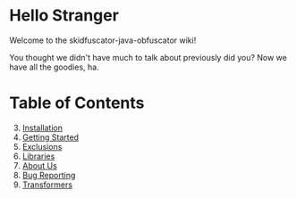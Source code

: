 # Hello Stranger

Welcome to the skidfuscator-java-obfuscator wiki!

You thought we didn't have much to talk about previously did you? Now we have all the goodies, ha.

# Table of Contents
3. [Installation](/docs/installation.html)
4. [Getting Started](/docs/gettingstarted.html)
5. [Exclusions](/docs/exclusion.html)
6. [Libraries](/docs/libraries.html)
7. [About Us](/docs/about.html)
8. [Bug Reporting](/docs/bugreporting.html)
9. [Transformers](/docs/transformers.html)
